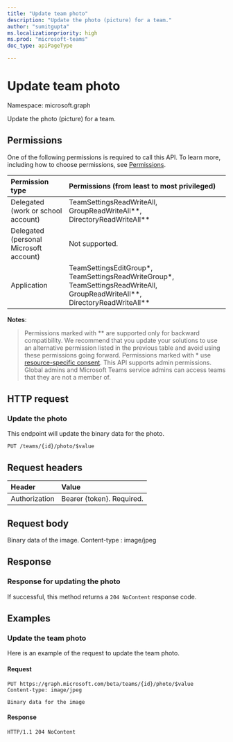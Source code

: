 ```yaml
---
title: "Update team photo"
description: "Update the photo (picture) for a team."
author: "sumitgupta"
ms.localizationpriority: high
ms.prod: "microsoft-teams"
doc_type: apiPageType

---
```


# Update team photo

Namespace: microsoft.graph

Update the photo (picture) for a team.

## Permissions

One of the following permissions is required to call this API. To learn more, including how to choose permissions, see [Permissions](/graph/permissions-reference).

|Permission type      | Permissions (from least to most privileged)              |
|:--------------------|:---------------------------------------------------------|
|Delegated (work or school account) | TeamSettingsReadWriteAll, GroupReadWriteAll**, DirectoryReadWriteAll** |
|Delegated (personal Microsoft account) | Not supported.    |
|Application | TeamSettingsEditGroup*, TeamSettingsReadWriteGroup*, TeamSettingsReadWriteAll, GroupReadWriteAll**, DirectoryReadWriteAll** |

 **Notes**: 
> Permissions marked with ** are supported only for backward compatibility. We recommend that you update your solutions to use an alternative permission listed in the previous table and avoid using these permissions going forward. Permissions marked with * use [resource-specific consent](/microsoftteams/platform/graph-api/rsc/resource-specific-consent).
>  This API supports admin permissions. Global admins and Microsoft Teams service admins can access teams that they are not a member of.

## HTTP request

### Update the photo

This endpoint will update the binary data for the photo.

<!-- {
  "blockType": "ignored"
}-->

```http
PUT /teams/{id}/photo/$value
```

## Request headers

| Header        | Value           |
|:--------------|:--------------  |
| Authorization | Bearer {token}. Required.  |

## Request body

Binary data of the image.
Content-type : image/jpeg

## Response

### Response for updating the photo

If successful, this method returns a `204 NoContent` response code.

## Examples

### Update the team photo

Here is an example of the request to update the team photo.

#### Request

<!-- {
  "blockType": "ignored",
  "name": "update_team_photo"
}-->
```http
PUT https://graph.microsoft.com/beta/teams/{id}/photo/$value
Content-type: image/jpeg

Binary data for the image
```

#### Response
```
HTTP/1.1 204 NoContent
```
